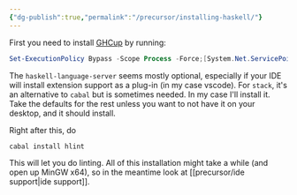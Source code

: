 ```yaml
---
{"dg-publish":true,"permalink":"/precursor/installing-haskell/"}
---
```



First you need to install [GHCup](https://www.haskell.org/ghcup/#) by running:

```powershell
Set-ExecutionPolicy Bypass -Scope Process -Force;[System.Net.ServicePointManager]::SecurityProtocol = [System.Net.ServicePointManager]::SecurityProtocol -bor 3072; try { Invoke-Command -ScriptBlock ([ScriptBlock]::Create((Invoke-WebRequest https://www.haskell.org/ghcup/sh/bootstrap-haskell.ps1 -UseBasicParsing))) -ArgumentList $true } catch { Write-Error $_ }
```

The `haskell-language-server` seems mostly optional, especially if your IDE will install extension support as a plug-in (in my case vscode). For `stack`, it's an alternative to `cabal` but is sometimes needed. In my case I'll install it. Take the defaults for the rest unless you want to not have it on your desktop, and it should install.

Right after this, do

```powershell
cabal install hlint
```

This will let you do linting. All of this installation might take a while (and open up MinGW x64), so in the meantime look at [[precursor/ide support\|ide support]].
